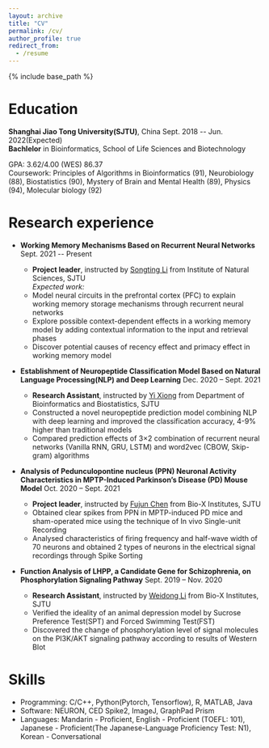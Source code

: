 ```yaml
---
layout: archive
title: "CV"
permalink: /cv/
author_profile: true
redirect_from:
  - /resume
---
```


{% include base_path %}

Education
======
__Shanghai Jiao Tong University(SJTU)__,  China       Sept. 2018 -- Jun. 2022(Expected)  
__Bachlelor__ in Bioinformatics, School of Life Sciences and Biotechnology

GPA:  3.62/4.00 (WES) 86.37   
Coursework:  Principles of Algorithms in Bioinformatics (91), Neurobiology (88), Biostatistics (90),
Mystery of Brain and Mental Health (89), Physics (94), Molecular biology (92)

Research experience
======
* __Working Memory Mechanisms Based on Recurrent Neural Networks__  Sept. 2021 -- Present
  * __Project leader__, instructed by [Songting Li](https://ins.sjtu.edu.cn/people/songtingli/) from Institute of Natural Sciences, SJTU  
  _Expected work:_
  * Model neural circuits in the prefrontal cortex (PFC) to explain working memory storage mechanisms through recurrent neural networks
  * Explore possible context-dependent effects in a working memory model by adding contextual information to the input and retrieval phases 
  * Discover potential causes of recency effect and primacy effect in working memory model
  
* __Establishment of Neuropeptide Classification Model Based on Natural Language Processing(NLP) and Deep Learning__  Dec. 2020 – Sept. 2021
  * __Research Assistant__, instructed by [Yi Xiong](https://xbioinfo.sjtu.edu.cn/index-en.php) from Department of Bioinformatics and Biostatistics, SJTU
  * Constructed a novel neuropeptide prediction model combining NLP with deep learning and improved the classification accuracy, 4-9% higher than traditional models
  * Compared prediction effects of 3×2 combination of recurrent neural networks (Vanilla RNN, GRU, LSTM) and word2vec (CBOW, Skip-gram) algorithms
  
* __Analysis of Pedunculopontine nucleus (PPN) Neuronal Activity Characteristics in MPTP-Induced Parkinson’s Disease (PD) Mouse Model__  Oct. 2020 – Sept. 2021
  * __Project leader__, instructed by [Fujun Chen](https://life.sjtu.edu.cn/teacher/En/FujunChen) from Bio-X Institutes, SJTU
  * Obtained clear spikes from PPN in MPTP-induced PD mice and sham-operated mice using the technique of In vivo Single-unit Recording
  * Analysed characteristics of firing frequency and half-wave width of 70 neurons and obtained 2 types of neurons in the electrical signal recordings through Spike Sorting

* __Function Analysis of LHPP, a Candidate Gene for Schizophrenia, on Phosphorylation Signaling Pathway__  Sept. 2019 – Nov. 2020
  * __Research Assistant__, instructed by [Weidong Li](https://lwdlab.sjtu.edu.cn/) from Bio-X Institutes, SJTU
  * Verified the ideality of an animal depression model by Sucrose Preference Test(SPT) and Forced Swimming Test(FST)
  * Discovered the change of phosphorylation level of signal molecules on the PI3K/AKT signaling pathway according to results of Western Blot
  
Skills
======
* Programming:  C/C++, Python(Pytorch, Tensorflow), R, MATLAB, Java
* Software: NEURON, CED Spike2, ImageJ, GraphPad Prism
* Languages:  Mandarin - Proficient, English - Proficient (TOEFL: 101), Japanese - Proficient(The Japanese-Language Proficiency Test: N1), Korean - Conversational


